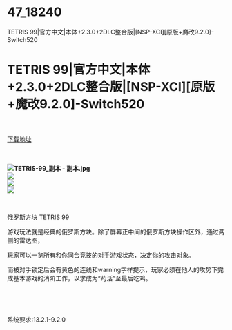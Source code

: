 # 47_18240
TETRIS 99|官方中文|本体+2.3.0+2DLC整合版|[NSP-XCI][原版+魔改9.2.0]-Switch520
# TETRIS 99|官方中文|本体+2.3.0+2DLC整合版|[NSP-XCI][原版+魔改9.2.0]-Switch520
 <br/></br>
[下载地址](https://www.switch520.cc/article/18240 "下载地址")
<br/></br>

<p><strong><br>
<img title="TETRIS-99_副本 - 副本.jpg" src="https://www.switch520.cc/muke_img/2022_04_16_16f326b7a8778.jpg" alt="TETRIS-99_副本 - 副本.jpg"><br>
<img src="https://pic.imgdb.cn/item/60b7670539f6859bc2d56f54.jpg"><br>
<img src="https://pic.imgdb.cn/item/60b7670539f6859bc2d56f97.jpg"><br>
<img src="https://pic.imgdb.cn/item/60b7670539f6859bc2d56fd9.png"></strong></p>
<p>&nbsp;</p>
<p>俄罗斯方块 TETRIS 99</p>
<p>游戏玩法就是经典的俄罗斯方块。除了屏幕正中间的俄罗斯方块操作区外，通过两侧的雷达图，</p>
<p>玩家可以一览所有和你同台竞技的对手游戏状态，决定你的攻击对象。</p>
<p>而被对手锁定后会有黄色的连线和warning字样提示，玩家必须在他人的攻势下完成基本游戏的消阶工作，以求成为“苟活”至最后吃鸡。</p>
<p>&nbsp;</p>
<p>&nbsp;</p>
<p>系统要求:13.2.1-9.2.0</p>



